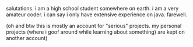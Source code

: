 salutations.
i am a high school student somewhere on earth.
i am a very amateur coder. i can say i only have extensive experience on java.
farewell.

(oh and btw this is mostly an account for "serious" projects. my personal projects (where i goof around while learning about something) are kept on another account)
